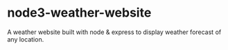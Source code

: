 # node3-weather-website

A weather website built with node & express to display weather forecast of any location.
